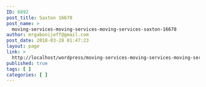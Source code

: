 ```yaml
---
ID: 6892
post_title: Saxton 16678
post_name: >
  moving-services-moving-services-moving-services-saxton-16678
author: mrgabonijeff@gmail.com
post_date: 2018-03-28 01:47:23
layout: page
link: >
  http://localhost/wordpress/moving-services-moving-services-moving-services-saxton-16678/
published: true
tags: [ ]
categories: [ ]
---
```

